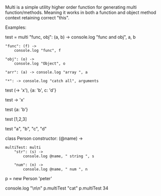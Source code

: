 Multi is a simple utility higher order function for generating multi function/methods. Meaning it works in both a function and object method context retaining correct "this". 

Examples:

test = multi
    "func, obj": (a, b) ->
        console.log "func and obj", a, b

    "func": (f) ->
        console.log "func", f

    "obj": (o) ->
        console.log "Object", o

    "arr": (a) -> console.log "array ", a

    "*": -> console.log "catch all", arguments

test (-> 'x'), {a: 'b', c: 'd'}

test -> 'x'

test {a: 'b'}

test [1,2,3]

test "a", "b", "c", "d"

class Person
    constructor: (@name) ->

    multiTest: multi
        "str": (s) ->
            console.log @name, " string ", s

        "num": (n) ->
            console.log @name, " num ", n

p = new Person 'peter'

console.log "\n\n"
p.multiTest "cat"
p.multiTest 34


